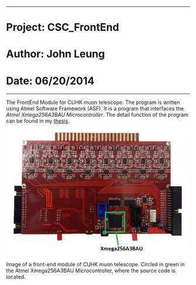 <hr>

# Project: CSC_FrontEnd

# Author: John Leung

# Date: 06/20/2014

<hr>

The FrontEnd Module for CUHK muon telescope. The program is written using Atmel Software Framework (ASF). It is a program that interfaces the _Atmel Xmega256A3BAU Microcontroller_. The detail function of the program can be found in my [thesis](https://bbsonjohn.github.io/assets/MasterThesis.pdf).

<img src="image/AtmelXmega.png">

Image of a front-end module of CUHK muon telescope. Circled in green in the Atmel Xmega256A3BAU Microcontroller, where the source code is located.
